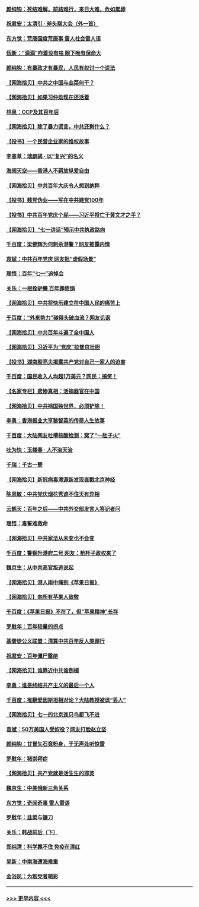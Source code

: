 #### [颜纯钩：死结难解，前路难行，来日大难，危如累卵](../pages/nsc993/n13077179.md?t=07091301) 
#### [祝君安：太清引 · 斧头帮大会（外一首）](../pages/nsc993/n13077162.md?t=07091301) 
#### [东方觉：荒唐国度荒唐事 雷人社会雷人语](../pages/nsc993/n13075917.md?t=07091301) 
#### [伍新：“滴滴”咋着没有啥 眼下唯有保命大](../pages/nsc993/n13075894.md?t=07091301) 
#### [颜纯钩：有暴政才有暴民，人民有权讨一个说法](../pages/nsc993/n13075734.md?t=07091301) 
#### [【网海拾贝】中共之中国与韭菜何干？](../pages/nsc993/n13075428.md?t=07091301) 
#### [【网海拾贝】如果习仲勋现在还活着](../pages/nsc993/n13073410.md?t=07091301) 
#### [林泉：CCP及其百年后](../pages/nsc993/n13073226.md?t=07091301) 
#### [【网海拾贝】除了暴力谎言，中共还剩什么？](../pages/nsc993/n13071082.md?t=07091301) 
#### [【投书】一个民营企业家的维权故事](../pages/nsc993/n13070932.md?t=07091301) 
#### [李春草：瑞鹧鸪 · 以“复兴”的名义](../pages/nsc993/n13069984.md?t=07091301) 
#### [海阔天空——香港人不羁放纵爱自由](../pages/nsc993/n13069407.md?t=07091301) 
#### [【网海拾贝】中共百年大庆令人想到纳粹](../pages/nsc993/n13068483.md?t=07091301) 
#### [【投书】贱党伪业——写在中共建党100年](../pages/nsc993/n13067843.md?t=07091301) 
#### [【投书】中共百年党庆个屁——习近平将亡于黄文才之手？](../pages/nsc993/n13067425.md?t=07091301) 
#### [【网海拾贝】“七一讲话”预示中共执政路向](../pages/nsc993/n13066434.md?t=07091301) 
#### [千百度：梁健辉为何刺杀港警？网友披露内情](../pages/nsc993/n13066979.md?t=07091301) 
#### [袁斌：中共百年党庆 网友批“虚假场景”](../pages/nsc993/n13066385.md?t=07091301) 
#### [理悟：百年“七一”追悼会](../pages/nsc993/n13066106.md?t=07091301) 
#### [关乐：一根拴驴橛 百年罪债锅](../pages/nsc993/n13066089.md?t=07091301) 
#### [【网海拾贝】中共将快乐建立在中国人民的痛苦上](../pages/nsc993/n13064939.md?t=07091301) 
#### [千百度：“外来势力”碰得头破血流？网友讥讽](../pages/nsc993/n13064878.md?t=07091301) 
#### [【网海拾贝】中共百年斗遍了全中国人](../pages/nsc993/n13060020.md?t=07091301) 
#### [【网海拾贝】习近平为“党庆”拉普京壮胆](../pages/nsc993/n13057781.md?t=07091301) 
#### [【投书】湖南殷亮夫揭露共产党对自己一家人的迫害](../pages/nsc993/n13057744.md?t=07091301) 
#### [千百度：国民收入人均超1万美元？网民：搞笑！](../pages/nsc993/n13057692.md?t=07091301) 
#### [【名家专栏】悲惨真相：活摘器官在中国](../pages/nsc993/n13056611.md?t=07091301) 
#### [【网海拾贝】中共祸国殃世界，必须铲除！](../pages/nsc993/n13056011.md?t=07091301) 
#### [李勇：香港报业大亨黎智英的传奇人生故事](../pages/nsc993/n13055258.md?t=07091301) 
#### [千百度：大陆网友吐槽核酸检测：窝了“一肚子火”](../pages/nsc993/n13055194.md?t=07091301) 
#### [吐为快：玉楼春 · 人不治天治](../pages/nsc993/n13054028.md?t=07091301) 
#### [千瑞：千古一孽](../pages/nsc993/n13054016.md?t=07091301) 
#### [【网海拾贝】新冠病毒溯源新发现直戳北京神经](../pages/nsc993/n13052425.md?t=07091301) 
#### [陈思敏：中共党庆烟花秀遮不住天有异相](../pages/nsc993/n13052020.md?t=07091301) 
#### [云鹤天：百年之后——中共外交部发言人答记者问](../pages/nsc993/n13051604.md?t=07091301) 
#### [理悟：毒誓难救命](../pages/nsc993/n13051601.md?t=07091301) 
#### [【网海拾贝】中共家法从未变也不会变](../pages/nsc993/n13050366.md?t=07091301) 
#### [千百度：警察升港府二号 网友：枪杆子政权来了](../pages/nsc993/n13050261.md?t=07091301) 
#### [魏京生：从中共高官叛逃说起](../pages/nsc993/n13048997.md?t=07091301) 
#### [【网海拾贝】港人雨中痛别《苹果日报》](../pages/nsc993/n13048941.md?t=07091301) 
#### [【网海拾贝】向所有苹果人致敬](../pages/nsc993/n13046795.md?t=07091301) 
#### [千百度：《苹果日报》不在了，但“苹果精神”长存](../pages/nsc993/n13046703.md?t=07091301) 
#### [罗慰年：百年较量的拐点](../pages/nsc993/n13046542.md?t=07091301) 
#### [基督徒公义联盟：清算中共百年反人类罪行](../pages/nsc993/n13046499.md?t=07091301) 
#### [祝君安：百年僵尸罄绝](../pages/nsc993/n13045595.md?t=07091301) 
#### [【网海拾贝】谁靠近中共谁倒楣](../pages/nsc993/n13044667.md?t=07091301) 
#### [李勇：谁是终结共产主义的最后一个人](../pages/nsc993/n13044397.md?t=07091301) 
#### [千百度：推翻爱因斯坦相对论？大陆教授被讽“丢人”](../pages/nsc993/n13043908.md?t=07091301) 
#### [【网海拾贝】七一的北京连只鸟都飞不进](../pages/nsc993/n13041377.md?t=07091301) 
#### [袁斌：50万美国人受奴役？网友打脸赵立坚](../pages/nsc993/n13041330.md?t=07091301) 
#### [颜纯钩：甘冒矢石竟粉身，于无声处听惊雷](../pages/nsc993/n13041140.md?t=07091301) 
#### [罗慰年：猪崇拜症](../pages/nsc993/n13041071.md?t=07091301) 
#### [【网海拾贝】共产党就是活生生的邪灵](../pages/nsc993/n13036627.md?t=07091301) 
#### [魏京生：中美俄新三角关系](../pages/nsc993/n13035986.md?t=07091301) 
#### [东方觉：奇闻奇事 雷人雷语](../pages/nsc993/n13035878.md?t=07091301) 
#### [罗慰年：韭菜与镰刀](../pages/nsc993/n13034374.md?t=07091301) 
#### [关乐：韩战前后（下）](../pages/nsc993/n13034113.md?t=07091301) 
#### [郑纯清：科学靠不住 免疫在漂红](../pages/nsc993/n13034093.md?t=07091301) 
#### [吴新：中南海遭海难重](../pages/nsc993/n13034084.md?t=07091301) 
#### [金浴凤：为叛党者喝彩](../pages/nsc993/n13034058.md?t=07091301) 

----
#### [ >>> 更早内容 <<< ](../indexes/nsc993-earlier.md)
